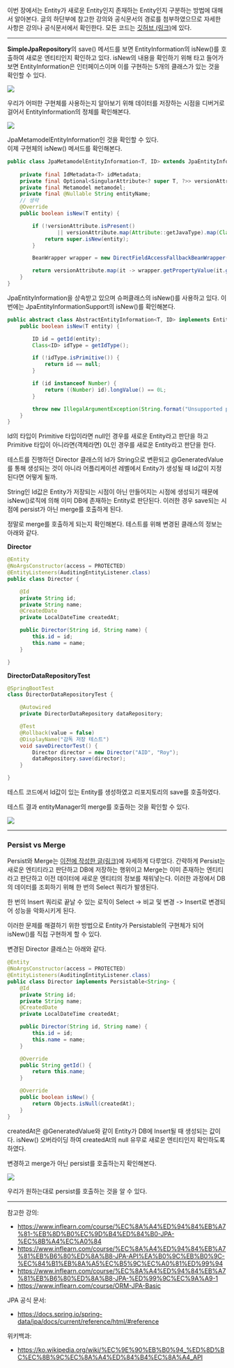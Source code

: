 이번 장에서는 Entity가 새로운 Entity인지 존재하는 Entity인지 구분하는 방법에 대해서 알아본다.
글의 하단부에 참고한 강의와 공식문서의 경로를 첨부하였으므로 자세한 사항은 강의나 공식문서에서 확인한다.
모든 코드는 [깃허브 (링크)](https://github.com/roy-zz/data-jpa)에 있다.

---

**SimpleJpaRepository**의 save() 메서드를 보면 EntityInformation의 isNew()를 호출하여 새로운 엔티티인지 확인하고 있다.
isNew의 내용을 확인하기 위해 타고 들어가보면 EntityInformation은 인터페이스이며 이를 구현하는 5개의 클래스가 있는 것을 확인할 수 있다.

![](image/variable-isnew.png)

우리가 어떠한 구현체를 사용하는지 알아보기 위해 데이터를 저장하는 시점을 디버거로 걸어서 EntityInformation의 정체를 확인해본다.

![](image/check-entityinformation-implementor.png)

JpaMetamodelEntityInformation인 것을 확인할 수 있다.  
이제 구현체의 isNew() 메서드를 확인해본다.

```java
public class JpaMetamodelEntityInformation<T, ID> extends JpaEntityInformationSupport<T, ID> {
    
    private final IdMetadata<T> idMetadata;
    private final Optional<SingularAttribute<? super T, ?>> versionAttribute;
    private final Metamodel metamodel;
    private final @Nullable String entityName;
    // 생략
    @Override
    public boolean isNew(T entity) {

        if (!versionAttribute.isPresent()
                || versionAttribute.map(Attribute::getJavaType).map(Class::isPrimitive).orElse(false)) {
            return super.isNew(entity);
        }

        BeanWrapper wrapper = new DirectFieldAccessFallbackBeanWrapper(entity);

        return versionAttribute.map(it -> wrapper.getPropertyValue(it.getName()) == null).orElse(true);
    }
}
```

JpaEntityInformation을 상속받고 있으며 슈퍼클래스의 isNew()를 사용하고 있다.
이번에는 JpaEntityInformationSupport의 isNew()를 확인해본다.

```java
public abstract class AbstractEntityInformation<T, ID> implements EntityInformation<T, ID> {
	public boolean isNew(T entity) {

		ID id = getId(entity);
		Class<ID> idType = getIdType();

		if (!idType.isPrimitive()) {
			return id == null;
		}

		if (id instanceof Number) {
			return ((Number) id).longValue() == 0L;
		}

		throw new IllegalArgumentException(String.format("Unsupported primitive id type %s!", idType));
	}
}
```

Id의 타입이 Primitive 타입이라면 null인 경우를 새로운 Entity라고 판단을 하고 Primitive 타입이 아니라면(객체라면) 0L인 경우를 새로운 Entity라고 판단을 한다.

테스트를 진행하던 Director 클래스의 Id가 String으로 변환되고 @GeneratedValue를 통해 생성되는 것이 아니라
어플리케이션 레벨에서 Entity가 생성될 때 Id값이 지정된다면 어떻게 될까.

String인 Id값은 Entity가 저장되는 시점이 아닌 만들어지는 시점에 생성되기 때문에 isNew()로직에 의해 이미 DB에 존재하는 Entity로 판단된다.
이러한 경우 save되는 시점에 persist가 아닌 merge를 호출하게 된다.

정말로 merge를 호출하게 되는지 확인해본다.
테스트를 위해 변경된 클래스의 정보는 아래와 같다.

**Director**

```java
@Entity
@NoArgsConstructor(access = PROTECTED)
@EntityListeners(AuditingEntityListener.class)
public class Director {

    @Id
    private String id;
    private String name;
    @CreatedDate
    private LocalDateTime createdAt;

    public Director(String id, String name) {
        this.id = id;
        this.name = name;
    }

}
```

**DirectorDataRepositoryTest**

```java
@SpringBootTest
class DirectorDataRepositoryTest {

    @Autowired
    private DirectorDataRepository dataRepository;

    @Test
    @Rollback(value = false)
    @DisplayName("감독 저장 테스트")
    void saveDirectorTest() {
        Director director = new Director("AID", "Roy");
        dataRepository.save(director);
    }

}
```

테스트 코드에서 Id값이 있는 Entity를 생성하였고 리포지토리의 save를 호출하였다.

테스트 결과 entityManager의 merge를 호출하는 것을 확인할 수 있다.

![](image/call-merge.png)

---

### Persist vs Merge

Persist와 Merge는 [이전에 작성한 글(링크)](https://imprint.tistory.com/126)에 자세하게 다루었다.
간략하게 Persist는 새로운 엔티티라고 판단하고 DB에 저장하는 행위이고 Merge는 이미 존재하는 엔티티라고 판단하고 이전 데이터에 새로운 엔티티의 정보를 채워넣는다.
이러한 과정에서 DB의 데이터를 조회하기 위해 한 번의 Select 쿼리가 발생된다.

한 번의 Insert 쿼리로 끝날 수 있는 로직이 Select -> 비교 및 변경 -> Insert로 변경되어 성능을 악화시키게 된다.

이러한 문제를 해결하기 위한 방법으로 Entity가 Persistable의 구현체가 되어 isNew()를 직접 구현하게 할 수 있다.

변경된 Director 클래스는 아래와 같다.

```java
@Entity
@NoArgsConstructor(access = PROTECTED)
@EntityListeners(AuditingEntityListener.class)
public class Director implements Persistable<String> {
    @Id
    private String id;
    private String name;
    @CreatedDate
    private LocalDateTime createdAt;

    public Director(String id, String name) {
        this.id = id;
        this.name = name;
    }

    @Override
    public String getId() {
        return this.name;
    }

    @Override
    public boolean isNew() {
        return Objects.isNull(createdAt);
    }
}
```

createdAt은 @GeneratedValue와 같이 Entity가 DB에 Insert될 때 생성되는 값이다.
isNew() 오버라이딩 하여 createdAt의 null 유무로 새로운 엔티티인지 확인하도록 하였다.

변경하고 merge가 아닌 persist를 호출하는지 확인해본다.

![](image/call-persist.png)

우리가 원하는대로 persist를 호출하는 것을 알 수 있다.

---

참고한 강의:

- https://www.inflearn.com/course/%EC%8A%A4%ED%94%84%EB%A7%81-%EB%8D%B0%EC%9D%B4%ED%84%B0-JPA-%EC%8B%A4%EC%A0%84
- https://www.inflearn.com/course/%EC%8A%A4%ED%94%84%EB%A7%81%EB%B6%80%ED%8A%B8-JPA-API%EA%B0%9C%EB%B0%9C-%EC%84%B1%EB%8A%A5%EC%B5%9C%EC%A0%81%ED%99%94
- https://www.inflearn.com/course/%EC%8A%A4%ED%94%84%EB%A7%81%EB%B6%80%ED%8A%B8-JPA-%ED%99%9C%EC%9A%A9-1
- https://www.inflearn.com/course/ORM-JPA-Basic

JPA 공식 문서:

- https://docs.spring.io/spring-data/jpa/docs/current/reference/html/#reference

위키백과:

- https://ko.wikipedia.org/wiki/%EC%9E%90%EB%B0%94_%ED%8D%BC%EC%8B%9C%EC%8A%A4%ED%84%B4%EC%8A%A4_API